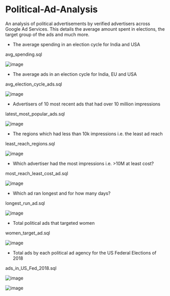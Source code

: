 # Political-Ad-Analysis
An analysis of political advertisements by verified advertisers across Google Ad Services. This details the average amount spent in elections, the target group of the ads and much more.
	
- The average spending in an election cycle for India and USA

avg_spending.sql

![image](https://user-images.githubusercontent.com/100951694/156870422-7c113b79-662f-4aa6-96f8-53d5d0f20cc7.png)

- The average ads in an election cycle for India, EU and USA

avg_election_cycle_ads.sql

![image](https://user-images.githubusercontent.com/100951694/156870656-0506df4a-cbfe-47ac-be59-81e13be5eb93.png)

- Advertisers of 10 most recent ads that had over 10 million impressions

latest_most_popular_ads.sql

![image](https://user-images.githubusercontent.com/100951694/156870756-b9bcb051-972c-4907-839b-2232216bec87.png)

- The regions which had less than 10k impressions i.e. the least ad reach

least_reach_regions.sql

![image](https://user-images.githubusercontent.com/100951694/156870832-235ea96b-2461-4e54-9175-8ca23fff6b49.png)

- Which advertiser had the most impressions i.e. >10M at least cost?

most_reach_least_cost_ad.sql

![image](https://user-images.githubusercontent.com/100951694/156870965-1434865c-5846-4f1e-9dab-f0195b01538d.png)

- Which ad ran longest and for how many days?

longest_run_ad.sql

![image](https://user-images.githubusercontent.com/100951694/156871112-3da990d7-704c-4ed6-80d7-578047865e85.png)

- Total political ads that targeted women

women_target_ad.sql

![image](https://user-images.githubusercontent.com/100951694/156871177-e7fd2c5a-7cde-404e-8835-6e93a201005c.png)

- Total ads by each political ad agency for the US Federal Elections of 2018

ads_in_US_Fed_2018.sql

![image](https://user-images.githubusercontent.com/100951694/156871282-8190f23f-2027-449b-9caa-109609422c8c.png)

![image](https://user-images.githubusercontent.com/100951694/156871288-dc174b01-71de-42be-9e2e-a18ceda36a23.png)

